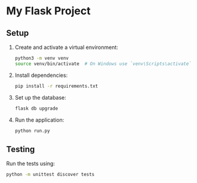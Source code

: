 # My Flask Project

## Setup

1. Create and activate a virtual environment:
    ```sh
    python3 -m venv venv
    source venv/bin/activate  # On Windows use `venv\Scripts\activate`
    ```

2. Install dependencies:
    ```sh
    pip install -r requirements.txt
    ```

3. Set up the database:
    ```sh
    flask db upgrade
    ```

4. Run the application:
    ```sh
    python run.py
    ```

## Testing

Run the tests using:
```sh
python -m unittest discover tests
